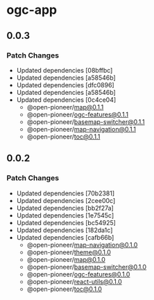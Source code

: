 # ogc-app

## 0.0.3

### Patch Changes

- Updated dependencies [08bffbc]
- Updated dependencies [a58546b]
- Updated dependencies [dfc0896]
- Updated dependencies [a58546b]
- Updated dependencies [0c4ce04]
  - @open-pioneer/map@0.1.1
  - @open-pioneer/ogc-features@0.1.1
  - @open-pioneer/basemap-switcher@0.1.1
  - @open-pioneer/map-navigation@0.1.1
  - @open-pioneer/toc@0.1.1

## 0.0.2

### Patch Changes

- Updated dependencies [70b2381]
- Updated dependencies [2cee00c]
- Updated dependencies [bb2f27a]
- Updated dependencies [1e7545c]
- Updated dependencies [bc54925]
- Updated dependencies [182da1c]
- Updated dependencies [cafb66b]
  - @open-pioneer/map-navigation@0.1.0
  - @open-pioneer/theme@0.1.0
  - @open-pioneer/map@0.1.0
  - @open-pioneer/basemap-switcher@0.1.0
  - @open-pioneer/ogc-features@0.1.0
  - @open-pioneer/react-utils@0.1.0
  - @open-pioneer/toc@0.1.0
